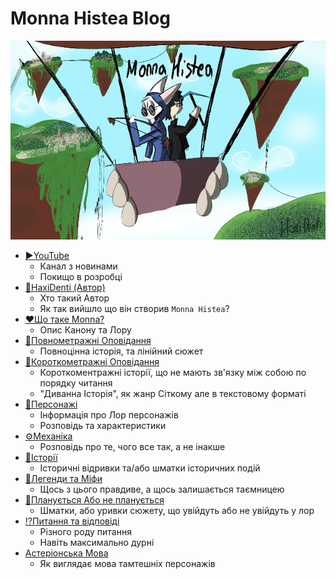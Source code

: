 # Monna Histea Blog

![](Logo.jpg)

* [▶️YouTube](https://www.youtube.com/channel/UCMWGELHuJKEkrd-FhlsuLzg)
	* Канал з новинами
	* Покищо в розробці
* [👾HaxiDenti (Автор)](haxidenti.md)
	* Хто такий Автор
	* Як так вийшло що він створив `Monna Histea`?
* [❤️Що таке Monna?](whatIsMonna.md)
	* Опис Канону та Лору
* [🧾Повнометражні Оповідання](books/Books.md)
	* Повноцінна історія, та лінійний сюжет
* [📔Короткометражні Оповідання](books/short/ShortBooks.md)
	* Короткоментражні історії, що не мають зв'язку між собою по порядку читання
	* "Диванна Історія", як жанр Сіткому але в текстовому форматі
* [🙍Персонажі](char/Characters.md)
	* Інформація про Лор персонажів
	* Розповідь та характеристики
* [⚙️Механіка](mech/Mechanics.md)
	* Розповідь про те, чого все так, а не інакше
* [📖Історії](story/Stories.md)
	* Історичні відривки та/або шматки історичних подій
* [🧾Легенди та Міфи](legends/Legends.md)
	* Щось з цього правдиве, а щось залишається таємницею
* [📔Планується Або не планується](plan/Plans.md)
	* Шматки, або уривки сюжету, що увійдуть або не увійдуть у лор
* [⁉️Питання та відповіді](faq/FAQ.md)
	* Різного роду питання
	* Навіть максимально дурні
* [Астеріонська Мова](lang/AsterionQue.md)
	* Як виглядає мова тамтешніх персонажів
